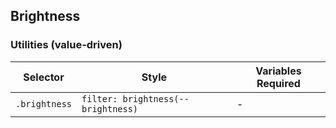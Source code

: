## Brightness

### Utilities (value-driven)

| Selector      | Style                              | Variables Required |
| ------------- | ---------------------------------- | ------------------ |
| `.brightness` | `filter: brightness(--brightness)` | -                  |
